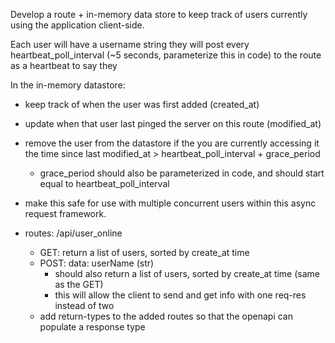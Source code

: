 Develop a route + in-memory data store to keep track of users currently using the application client-side.

Each user will have a username string they will post every heartbeat_poll_interval (~5 seconds, parameterize this in code) to the route as a heartbeat to say they 

In the in-memory datastore: 
- keep track of when the user was first added (created_at)
- update when that user last pinged the server on this route (modified_at)
- remove the user from the datastore if the you are currently accessing it the time since last modified_at > heartbeat_poll_interval + grace_period
    - grace_period should also be parameterized in code, and should start equal to heartbeat_poll_interval
- make this safe for use with multiple concurrent users within this async request framework.

- routes: /api/user_online
    - GET: return a list of users, sorted by create_at time
    - POST: data: userName (str)
        - should also return a list of users, sorted by create_at time (same as the GET)
        - this will allow the client to send and get info with one req-res instead of two
    - add return-types to the added routes so that the openapi can populate a response type